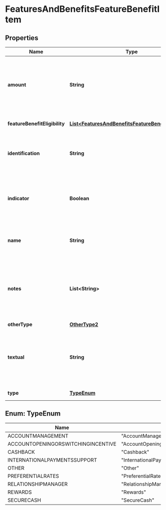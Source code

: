 
# FeaturesAndBenefitsFeatureBenefitItem

## Properties
Name | Type | Description | Notes
------------ | ------------- | ------------- | -------------
**amount** | **String** | Amount associated to the feature/benefit where applicable e.g. 200 Pounds worth of travel insurance |  [optional]
**featureBenefitEligibility** | [**List&lt;FeaturesAndBenefitsFeatureBenefitEligibility&gt;**](FeaturesAndBenefitsFeatureBenefitEligibility.md) | Feature and Benefit eligibility |  [optional]
**identification** | **String** | Unique and unambiguous identification of a  Feature and Benefit Item. |  [optional]
**indicator** | **Boolean** | True/False indicator for a particular feature/benefit e.g. Interest Free Overdraft? Yes or No |  [optional]
**name** | **String** | Name which can be attached to the feature/benefit |  [optional]
**notes** | **List&lt;String&gt;** | Optional additional notes to supplement the feature/benefit item. Only used for very specific conditions |  [optional]
**otherType** | [**OtherType2**](OtherType2.md) |  |  [optional]
**textual** | **String** | Provides textual information about a feature/benefit e.g. 10% off cinema tickets on Tuesday nights |  [optional]
**type** | [**TypeEnum**](#TypeEnum) | Feature and Benefit type | 


<a name="TypeEnum"></a>
## Enum: TypeEnum
Name | Value
---- | -----
ACCOUNTMANAGEMENT | &quot;AccountManagement&quot;
ACCOUNTOPENINGORSWITCHINGINCENTIVE | &quot;AccountOpeningOrSwitchingIncentive&quot;
CASHBACK | &quot;Cashback&quot;
INTERNATIONALPAYMENTSSUPPORT | &quot;InternationalPaymentsSupport&quot;
OTHER | &quot;Other&quot;
PREFERENTIALRATES | &quot;PreferentialRates&quot;
RELATIONSHIPMANAGER | &quot;RelationshipManager&quot;
REWARDS | &quot;Rewards&quot;
SECURECASH | &quot;SecureCash&quot;



